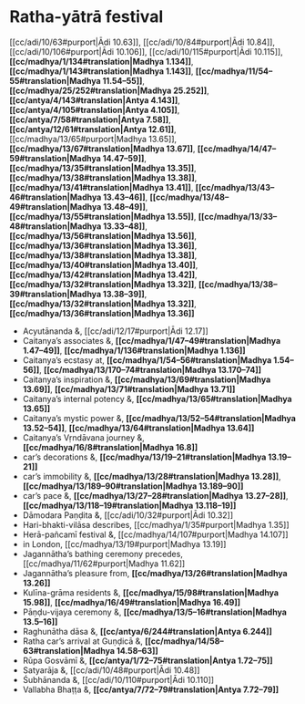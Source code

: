 # Ratha-yātrā festival

[[cc/adi/10/63#purport|Ādi 10.63]], [[cc/adi/10/84#purport|Ādi 10.84]], [[cc/adi/10/106#purport|Ādi 10.106]], [[cc/adi/10/115#purport|Ādi 10.115]], **[[cc/madhya/1/134#translation|Madhya 1.134]]**, **[[cc/madhya/1/143#translation|Madhya 1.143]]**, **[[cc/madhya/11/54–55#translation|Madhya 11.54–55]]**, **[[cc/madhya/25/252#translation|Madhya 25.252]]**, **[[cc/antya/4/143#translation|Antya 4.143]]**, **[[cc/antya/4/105#translation|Antya 4.105]]**, **[[cc/antya/7/58#translation|Antya 7.58]]**, **[[cc/antya/12/61#translation|Antya 12.61]]**, [[cc/madhya/13/65#purport|Madhya 13.65]], **[[cc/madhya/13/67#translation|Madhya 13.67]]**, **[[cc/madhya/14/47–59#translation|Madhya 14.47–59]]**, **[[cc/madhya/13/35#translation|Madhya 13.35]]**, **[[cc/madhya/13/38#translation|Madhya 13.38]]**, **[[cc/madhya/13/41#translation|Madhya 13.41]]**, **[[cc/madhya/13/43–46#translation|Madhya 13.43–46]]**, **[[cc/madhya/13/48–49#translation|Madhya 13.48–49]]**, **[[cc/madhya/13/55#translation|Madhya 13.55]]**, **[[cc/madhya/13/33–48#translation|Madhya 13.33–48]]**, **[[cc/madhya/13/56#translation|Madhya 13.56]]**, **[[cc/madhya/13/36#translation|Madhya 13.36]]**, **[[cc/madhya/13/38#translation|Madhya 13.38]]**, **[[cc/madhya/13/40#translation|Madhya 13.40]]**, **[[cc/madhya/13/42#translation|Madhya 13.42]]**, **[[cc/madhya/13/32#translation|Madhya 13.32]]**, **[[cc/madhya/13/38–39#translation|Madhya 13.38–39]]**, **[[cc/madhya/13/32#translation|Madhya 13.32]]**, **[[cc/madhya/13/36#translation|Madhya 13.36]]**

* Acyutānanda &, [[cc/adi/12/17#purport|Ādi 12.17]]
* Caitanya’s associates &, **[[cc/madhya/1/47–49#translation|Madhya 1.47–49]]**, **[[cc/madhya/1/136#translation|Madhya 1.136]]**
* Caitanya’s ecstasy at, **[[cc/madhya/1/54–56#translation|Madhya 1.54–56]]**, **[[cc/madhya/13/170–74#translation|Madhya 13.170–74]]**
* Caitanya’s inspiration &, **[[cc/madhya/13/69#translation|Madhya 13.69]]**, **[[cc/madhya/13/71#translation|Madhya 13.71]]**
* Caitanya’s internal potency &, **[[cc/madhya/13/65#translation|Madhya 13.65]]**
* Caitanya’s mystic power &, **[[cc/madhya/13/52–54#translation|Madhya 13.52–54]]**, **[[cc/madhya/13/64#translation|Madhya 13.64]]**
* Caitanya’s Vṛndāvana journey &, **[[cc/madhya/16/8#translation|Madhya 16.8]]**
* car’s decorations &, **[[cc/madhya/13/19–21#translation|Madhya 13.19–21]]**
* car’s immobility &, **[[cc/madhya/13/28#translation|Madhya 13.28]]**, **[[cc/madhya/13/189–90#translation|Madhya 13.189–90]]**
* car’s pace &, **[[cc/madhya/13/27–28#translation|Madhya 13.27–28]]**, **[[cc/madhya/13/118–19#translation|Madhya 13.118–19]]**
* Dāmodara Paṇḍita &, [[cc/adi/10/32#purport|Ādi 10.32]]
* Hari-bhakti-vilāsa describes, [[cc/madhya/1/35#purport|Madhya 1.35]]
* Herā-pañcamī festival &, [[cc/madhya/14/107#purport|Madhya 14.107]]
* in London, [[cc/madhya/13/19#purport|Madhya 13.19]]
* Jagannātha’s bathing ceremony precedes, [[cc/madhya/11/62#purport|Madhya 11.62]]
* Jagannātha’s pleasure from, **[[cc/madhya/13/26#translation|Madhya 13.26]]**
* Kulīna-grāma residents &, **[[cc/madhya/15/98#translation|Madhya 15.98]]**, **[[cc/madhya/16/49#translation|Madhya 16.49]]**
* Pāṇḍu-vijaya ceremony &, **[[cc/madhya/13/5–16#translation|Madhya 13.5–16]]**
* Raghunātha dāsa &, **[[cc/antya/6/244#translation|Antya 6.244]]**
* Ratha car’s arrival at Guṇḍicā &, **[[cc/madhya/14/58–63#translation|Madhya 14.58–63]]**
* Rūpa Gosvāmī &, **[[cc/antya/1/72–75#translation|Antya 1.72–75]]**
* Satyarāja &, [[cc/adi/10/48#purport|Ādi 10.48]]
* Śubhānanda &, [[cc/adi/10/110#purport|Ādi 10.110]]
* Vallabha Bhaṭṭa &, **[[cc/antya/7/72–79#translation|Antya 7.72–79]]**
